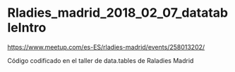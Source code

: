 # Rladies_madrid_2018_02_07_datatableIntro

https://www.meetup.com/es-ES/rladies-madrid/events/258013202/

Código codificado en el taller de data.tables de Raladies Madrid
